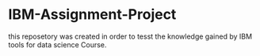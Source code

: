 # IBM-Assignment-Project
this reposetory was created in order to tesst the knowledge gained by IBM tools for data science Course.
